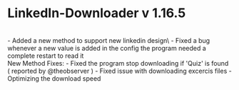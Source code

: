 # LinkedIn-Downloader v 1.16.5

<br>
- Added a new method to support new linkedin design\
- Fixed a bug whenever a new value is added in the config the program needed a complete restart to read it

</br>
New Method Fixes: 
- Fixed the program stop downloading if 'Quiz' is found  ( reported by @theobserver )
- Fixed issue with downloading excercis files
- Optimizing the download speed 
